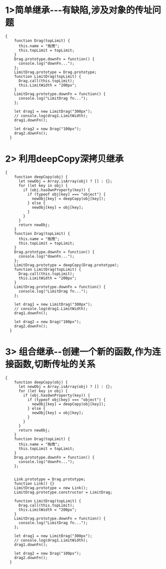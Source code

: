 #  1>简单继承---有缺陷,涉及对象的传址问题
	{
	    function Drag(topLimit) {
	      this.name = "拖拽";
	      this.topLimit = topLimit;
	    }
	    Drag.prototype.downFn = function() {
	      console.log("downFn...");
	    };
	    LimitDrag.prototype = Drag.prototype;
	    function LimitDrag(topLimit) {
	      Drag.call(this.topLimit);
	      this.LimitWidth = "200px";
	    }
	    LimitDrag.prototype.downFn = function() {
	      console.log("LimitDrag fn...");
	    };
	
	    let drag1 = new LimitDrag("300px");
	    // console.log(drag1.LimitWidth);
	    drag1.downFn();
	
	    let drag2 = new Drag("100px");
	    drag2.downFn();
	  }
# 2> 利用deepCopy深拷贝继承
	{
	    function deepCopy(obj) {
	      let newObj = Array.isArray(obj) ? [] : {};
	      for (let key in obj) {
	        if (obj.hasOwnProperty(key)) {
	          if (typeof obj[key] === "object") {
	            newObj[key] = deepCopy(obj[key]);
	          } else {
	            newObj[key] = obj[key];
	          }
	        }
	      }
	      return newObj;
	    }
	    function Drag(topLimit) {
	      this.name = "拖拽";
	      this.topLimit = topLimit;
	    }
	    Drag.prototype.downFn = function() {
	      console.log("downFn...");
	    };
	    LimitDrag.prototype = deepCopy(Drag.prototype);
	    function LimitDrag(topLimit) {
	      Drag.call(this.topLimit);
	      this.LimitWidth = "200px";
	    }
	    LimitDrag.prototype.downFn = function() {
	      console.log("LimitDrag fn...");
	    };
	
	    let drag1 = new LimitDrag("300px");
	    // console.log(drag1.LimitWidth);
	    drag1.downFn();
	
	    let drag2 = new Drag("100px");
	    drag2.downFn();
	  }
# 3> 组合继承--创建一个新的函数,作为连接函数,切断传址的关系
	{
        function deepCopy(obj) {
          let newObj = Array.isArray(obj) ? [] : {};
          for (let key in obj) {
            if (obj.hasOwnProperty(key)) {
              if (typeof obj[key] === "object") {
                newObj[key] = deepCopy(obj[key]);
              } else {
                newObj[key] = obj[key];
              }
            }
          }
          return newObj;
        }
        function Drag(topLimit) {
          this.name = "拖拽";
          this.topLimit = topLimit;
        }
        Drag.prototype.downFn = function() {
          console.log("downFn...");
        };
        
        
        Link.prototype = Drag.prototype;
        function Link() {}
        LimitDrag.prototype = new Link();
        LimitDrag.prototype.constructor = LimitDrag;
        
        function LimitDrag(topLimit) {
          Drag.call(this.topLimit);
          this.LimitWidth = "200px";
        }
        LimitDrag.prototype.downFn = function() {
          console.log("LimitDrag fn...");
        };

        let drag1 = new LimitDrag("300px");
        // console.log(drag1.LimitWidth);
        drag1.downFn();

        let drag2 = new Drag("100px");
        drag2.downFn();
      }